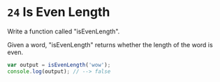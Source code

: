 # `24` Is Even Length

Write a function called "isEvenLength".

Given a word, "isEvenLength" returns whether the length of the word is even.

```js
var output = isEvenLength('wow');
console.log(output); // --> false
```
